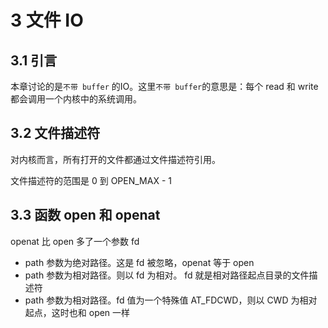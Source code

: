 # 3 文件 IO

## 3.1 引言

本章讨论的是`不带 buffer` 的IO。这里`不带 buffer`的意思是：每个 read 和 write 都会调用一个内核中的系统调用。

## 3.2 文件描述符

对内核而言，所有打开的文件都通过文件描述符引用。

文件描述符的范围是 0 到 OPEN_MAX - 1

## 3.3 函数 open 和 openat

openat 比 open 多了一个参数 fd

- path 参数为绝对路径。这是 fd 被忽略，openat 等于 open
- path 参数为相对路径。则以 fd 为相对。 fd 就是相对路径起点目录的文件描述符
- path 参数为相对路径。fd 值为一个特殊值 AT_FDCWD，则以 CWD 为相对起点，这时也和 open 一样



